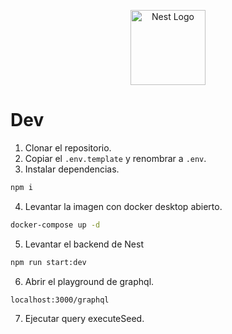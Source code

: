 <p align="center">
  <a href="http://nestjs.com/" target="blank">
    <img src="https://nestjs.com/img/logo-small.svg" width="120" alt="Nest Logo" />
  </a>
</p>

# Dev

1. Clonar el repositorio.
2. Copiar el ```.env.template``` y renombrar a ```.env```.
3. Instalar dependencias.

```bash
npm i
```

4. Levantar la imagen con docker desktop abierto.

```bash
docker-compose up -d
```

5. Levantar el backend de Nest

```bash
npm run start:dev
```

6. Abrir el playground de graphql.

```curl
localhost:3000/graphql
```

7. Ejecutar query executeSeed.
